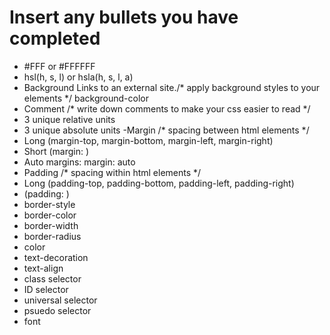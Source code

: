 # Insert any bullets you have completed
- #FFF or #FFFFFF
- hsl(h, s, l) or hsla(h, s, l, a)
- Background    Links to an external site./* apply background styles to your elements */
background-color
- Comment /* write down comments to make your css easier to read */
- 3 unique relative units
- 3 unique absolute units
-Margin     /* spacing between html elements */
- Long (margin-top, margin-bottom, margin-left, margin-right)
- Short (margin: <top> <right> <bottom> <left>)
- Auto margins: margin: auto
- Padding     /* spacing within html elements */
- Long (padding-top, padding-bottom, padding-left, padding-right)
-  (padding: <top> <right> <bottom> <left>)
- border-style
- border-color
- border-width
- border-radius
- color
- text-decoration
- text-align
- class selector
- ID selector
- universal selector
- psuedo selector
- font